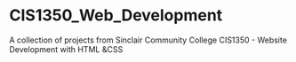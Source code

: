 # CIS1350_Web_Development
A collection of projects from Sinclair Community College CIS1350 - Website Development with HTML &amp;CSS
